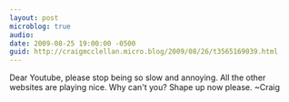 ```yaml
---
layout: post
microblog: true
audio: 
date: 2009-08-25 19:00:00 -0500
guid: http://craigmcclellan.micro.blog/2009/08/26/t3565169039.html
---
```

Dear Youtube, please stop being so slow and annoying.  All the other websites are playing nice.  Why can't you?  Shape up now please. ~Craig
